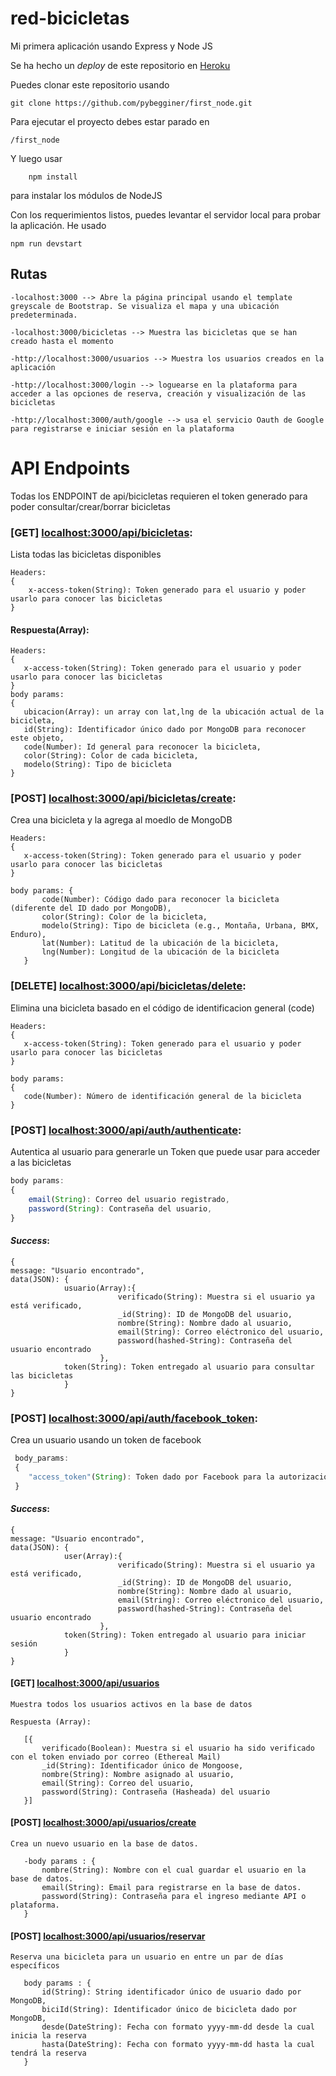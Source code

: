 # red-bicicletas
Mi primera aplicación usando Express y Node JS

Se ha hecho un _deploy_ de este repositorio en [Heroku](https://my-bicycle-network.herokuapp.com/)

Puedes clonar este repositorio usando
```
git clone https://github.com/pybegginer/first_node.git
```

Para ejecutar el proyecto debes estar parado en

```
/first_node
```
Y luego usar
```
    npm install
```
para instalar los módulos de NodeJS

Con los requerimientos listos, puedes levantar el servidor local para probar la aplicación.
He usado
```
npm run devstart
```
## Rutas

```
-localhost:3000 --> Abre la página principal usando el template greyscale de Bootstrap. Se visualiza el mapa y una ubicación predeterminada.

-localhost:3000/bicicletas --> Muestra las bicicletas que se han creado hasta el momento

-http://localhost:3000/usuarios --> Muestra los usuarios creados en la aplicación

-http://localhost:3000/login --> loguearse en la plataforma para acceder a las opciones de reserva, creación y visualización de las bicicletas

-http://localhost:3000/auth/google --> usa el servicio Oauth de Google para registrarse e iniciar sesión en la plataforma

```

# API Endpoints

Todas los ENDPOINT de api/bicicletas requieren el token generado para poder consultar/crear/borrar bicicletas

### **[GET]** [localhost:3000/api/bicicletas](localhost:3000/api/bicicletas): 
Lista todas las bicicletas disponibles

```
Headers:
{
    x-access-token(String): Token generado para el usuario y poder usarlo para conocer las bicicletas
}

```

#### Respuesta(Array):

 ```
 Headers:
{
    x-access-token(String): Token generado para el usuario y poder usarlo para conocer las bicicletas
}
body params:
{
    ubicacion(Array): un array con lat,lng de la ubicación actual de la bicicleta,
    id(String): Identificador único dado por MongoDB para reconocer este objeto,
    code(Number): Id general para reconocer la bicicleta,
    color(String): Color de cada bicicleta,
    modelo(String): Tipo de bicicleta
}
 ```

### **[POST]** [localhost:3000/api/bicicletas/create](localhost:3000/api/bicicletas/create): 

Crea una bicicleta y la agrega  al moedlo de MongoDB

 ```
 Headers:
{
    x-access-token(String): Token generado para el usuario y poder usarlo para conocer las bicicletas
}

 body params: {
        code(Number): Código dado para reconocer la bicicleta (diferente del ID dado por MongoDB),
        color(String): Color de la bicicleta,         
        modelo(String): Tipo de bicicleta (e.g., Montaña, Urbana, BMX, Enduro),
        lat(Number): Latitud de la ubicación de la bicicleta,
        lng(Number): Longitud de la ubicación de la bicicleta
    }
 ```
    
### **[DELETE]** [localhost:3000/api/bicicletas/delete](localhost:3000/api/bicicletas/delete):

Elimina una bicicleta basado en el código de identificacion general (code)

 ```
 Headers:
{
    x-access-token(String): Token generado para el usuario y poder usarlo para conocer las bicicletas
}

body params: 
{    
    code(Number): Número de identificación general de la bicicleta
}
```  

### **[POST]** [localhost:3000/api/auth/authenticate](localhost:3000/api/auth/authenticate):
Autentica al usuario para generarle un Token que puede usar para acceder a las bicicletas

```javascript
body params:
{
    email(String): Correo del usuario registrado,
    password(String): Contraseña del usuario,
}
```
#### _Success_:
```
{
message: "Usuario encontrado",
data(JSON): {
            usuario(Array):{
                        verificado(String): Muestra si el usuario ya está verificado,
                        _id(String): ID de MongoDB del usuario,
                        nombre(String): Nombre dado al usuario,
                        email(String): Correo eléctronico del usuario,
                        password(hashed-String): Contraseña del usuario encontrado
                    },
            token(String): Token entregado al usuario para consultar las bicicletas 
            }
}
```
### **[POST]** [localhost:3000/api/auth/facebook_token](localhost:3000/api/auth/facebook_token): 
Crea un usuario usando un token de facebook
```javascript
 body_params:
 {
    "access_token"(String): Token dado por Facebook para la autorización
 }
```
#### _Success_:
```
{
message: "Usuario encontrado",
data(JSON): {
            user(Array):{
                        verificado(String): Muestra si el usuario ya está verificado,
                        _id(String): ID de MongoDB del usuario,
                        nombre(String): Nombre dado al usuario,
                        email(String): Correo eléctronico del usuario,
                        password(hashed-String): Contraseña del usuario encontrado
                    },
            token(String): Token entregado al usuario para iniciar sesión
            }
}
```

#### **[GET]** [localhost:3000/api/usuarios](localhost:3000/api/usuarios)

    Muestra todos los usuarios activos en la base de datos
    
    Respuesta (Array):
    
 ```
    [{
        verificado(Boolean): Muestra si el usuario ha sido verificado con el token enviado por correo (Ethereal Mail)
        _id(String): Identificador único de Mongoose,
        nombre(String): Nombre asignado al usuario,
        email(String): Correo del usuario,
        password(String): Contraseña (Hasheada) del usuario
    }]
 ```

#### **[POST]** [localhost:3000/api/usuarios/create](localhost:3000/api/usuarios/create)

    Crea un nuevo usuario en la base de datos.
    
    
 ```
    -body params : {
        nombre(String): Nombre con el cual guardar el usuario en la base de datos.
        email(String): Email para registrarse en la base de datos.
        password(String): Contraseña para el ingreso mediante API o plataforma.
    }
 ```

 #### **[POST]** [localhost:3000/api/usuarios/reservar](localhost:3000/api/usuarios/reservar)
 
    Reserva una bicicleta para un usuario en entre un par de días específicos
    
 ```
    body params : {
        id(String): String identificador único de usuario dado por MongoDB,
        biciId(String): Identificador único de bicicleta dado por MongoDB,
        desde(DateString): Fecha con formato yyyy-mm-dd desde la cual inicia la reserva
        hasta(DateString): Fecha con formato yyyy-mm-dd hasta la cual tendrá la reserva
    }
 ```
